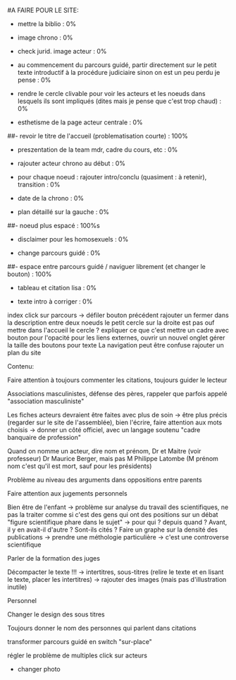 #A FAIRE POUR LE SITE:

- mettre la biblio : 0%
- image chrono : 0%
- check jurid. image acteur : 0%
- au commencement du parcours guidé, partir directement sur le petit texte introductif à la procédure judiciaire sinon on est un peu perdu je pense : 0%

- rendre le cercle clivable pour voir les acteurs et les noeuds dans lesquels ils sont impliqués (dites mais je pense que c'est trop chaud) : 0%

- esthetisme de la page acteur centrale : 0%

##- revoir le titre de l'accueil (problematisation courte) : 100%

- preszentation de la team mdr, cadre du cours, etc : 0%

- rajouter acteur chrono au début : 0%

- pour chaque noeud : rajouter intro/conclu (quasiment : à retenir), transition : 0%

- date de la chrono : 0%

- plan détaillé sur la gauche : 0%

##- noeud plus espacé : 100%s

- disclaimer pour les homosexuels : 0%

- change parcours guidé : 0%

##- espace entre parcours guidé / naviguer librement (et changer le bouton) : 100%

- tableau et citation lisa : 0%

- texte intro à corriger : 0%


index click sur parcours -> défiler
bouton précédent
rajouter un fermer dans la description entre deux noeuds
le petit cercle sur la droite est pas ouf
mettre dans l'accueil le cercle ? expliquer ce que c'est
mettre un cadre avec bouton pour l'opacité
pour les liens externes, ouvrir un nouvel onglet
gérer la taille des boutons pour texte
La navigation peut être confuse
rajouter un plan du site



Contenu:

Faire attention à toujours commenter les citations, toujours guider le lecteur

Associations masculinistes, défense des pères, rappeler que parfois appelé "association masculiniste"

Les fiches acteurs devraient être faites avec plus de soin -> être plus précis (regarder sur le site de l'assemblée), bien l'écrire, faire attention aux mots choisis -> donner un côté officiel, avec un langage soutenu "cadre banquaire de profession"

Quand on nomme un acteur, dire nom et prénom, Dr et Maitre (voir professeur) Dr Maurice Berger, mais pas M Philippe Latombe (M prénom nom c'est qu'il est mort, sauf pour les présidents)

Problème au niveau des arguments dans oppositions entre parents

Faire attention aux jugements personnels

Bien être de l'enfant -> problème sur analyse du travail des scientifiques, ne pas la traiter comme si c'est des gens qui ont des positions sur un débat "figure scientifique phare dans le sujet" -> pour qui ? depuis quand ? Avant, il y en avait-il d'autre ? Sont-ils cités ? Faire un graphe sur la densité des publications -> prendre une méthologie particulière -> c'est une controverse scientifique 

Parler de la formation des juges

Décompacter le texte !!! -> intertitres, sous-titres (relire le texte et en lisant le texte, placer les intertitres) -> rajouter des images (mais pas d'illustration inutile)


Personnel

Changer le design des sous titres

Toujours donner le nom des personnes qui parlent dans citations

transformer parcours guidé en switch "sur-place"

régler le problème de multiples click sur acteurs
- changer photo